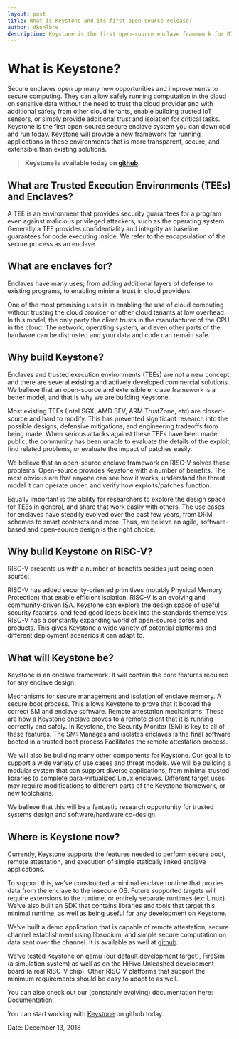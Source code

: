 ```yaml
---
layout: post
title: What is Keystone and its first open-source release?
author: dkohlbre
description: Keystone is the first open-source enclave framework for RISC-V processors.
---
```

<meta name="twitter:card" content="summary" />
<meta name="twitter:title" content="What is the Keystone Enclave?" />
<meta name="twitter:image" content="https://keystone-enclave.org/img/keystone-header.png" />

# What is Keystone?

Secure enclaves open up many new opportunities and improvements to secure computing. They can allow safely running computation in the cloud on sensitive data without the need to trust the cloud provider and with additional safety from other cloud tenants, enable building trusted IoT sensors, or simply provide additional trust and isolation for critical tasks. Keystone is the first open-source secure enclave system you can download and run today.
Keystone will provide a new framework for running applications in these environments that is more transparent, secure, and extensible than existing solutions.

> <b>Keystone is available today on <a href="https://github.com/keystone-enclave">github</a>.</b>

## What are Trusted Execution Environments (TEEs) and Enclaves?

A TEE is an environment that provides security guarantees for a program
even against malicious privileged attackers, such as the operating
system. Generally a TEE provides confidentiality and integrity as
baseline guarantees for code executing inside. We refer to the
encapsulation of the secure process as an enclave.

## What are enclaves for?

Enclaves have many uses; from adding additional layers of defense to existing programs, to enabling minimal trust in cloud providers.

One of the most promising uses is in enabling the use of cloud computing without trusting the cloud provider or other cloud tenants at low overhead. In this model, the only party the client trusts in the manufacturer of the CPU in the cloud. The network, operating system, and even other parts of the hardware can be distrusted and your data and code can remain safe.

## Why build Keystone?

Enclaves and trusted execution environments (TEEs) are not a new
concept, and there are several existing and actively developed
commercial solutions. We believe that an open-source and extensible
enclave framework is a better model, and that is why we are building
Keystone.

Most existing TEEs (Intel SGX, AMD SEV, ARM TrustZone, etc) are
closed-source and hard to modify. This has prevented significant
research into the possible designs, defensive mitigations, and
engineering tradeoffs from being made. When serious attacks against
these TEEs have been made public, the community has been unable to
evaluate the details of the exploit, find related problems, or evaluate
the impact of patches easily.

We believe that an open-source enclave framework on RISC-V solves
these problems. Open-source provides Keystone with a number of
benefits. The most obvious are that anyone can see how it works,
understand the threat model it can operate under, and verify how
exploits/patches function.

Equally important is the ability for researchers to explore the design
space for TEEs in general, and share that work easily with others. The
use cases for enclaves have steadily evolved over the past few years,
from DRM schemes to smart contracts and more. Thus, we believe an agile,
software-based and open-source design is the right choice.


## Why build Keystone on RISC-V?

RISC-V presents us with a number of benefits besides just being open-source:

RISC-V has added security-oriented primitives (notably Physical Memory Protection) that enable efficient isolation.
RISC-V is an evolving and community-driven ISA. Keystone can explore the design space of useful security features, and feed good ideas back into the standards themselves.
RISC-V has a constantly expanding world of open-source cores and products. This gives Keystone a wide variety of potential platforms and different deployment scenarios it can adapt to.


## What will Keystone be?

Keystone is an enclave framework. It will contain the core
features required for any enclave design:

Mechanisms for secure management and isolation of enclave memory.
A secure boot process. This allows Keystone to prove that it booted the correct SM and enclave software.
Remote attestation mechanisms. These are how a Keystone enclave proves to a remote client that it is running correctly and safely.
In Keystone, the Security Monitor (SM) is key to all of these features. The SM:
Manages and isolates enclaves
Is the final software booted in a trusted boot process
Facilitates the remote attestation process.

We will also be building many other components for Keystone. Our goal is to support a wide variety of use cases and threat models. We will be building a modular system that can support diverse applications, from minimal trusted libraries to complete para-virtualized Linux enclaves.
Different target uses may require modifications to different parts of the Keystone framework, or new toolchains.

We believe that this will be a fantastic research opportunity for trusted systems design and software/hardware co-design.

## Where is Keystone now?

Currently, Keystone supports the features needed to perform secure boot, remote attestation, and execution of simple statically linked enclave applications.

To support this, we’ve constructed a minimal enclave runtime that proxies data from the enclave to the insecure OS. Future supported targets will require extensions to the runtime, or entirely separate runtimes (ex: Linux). We’ve also built an SDK that contains libraries and tools that target this minimal runtime, as well as being useful for any development on Keystone.

We’ve built a demo application that is capable of remote attestation, secure channel establishment using libsodium, and simple secure computation on data sent over the channel. It is available as well at [github](https://github.com/keystone-enclave/keystone-demo).

We’ve tested Keystone on qemu (our default development target), FireSim (a simulation system) as well as on the HiFive Unleashed development board (a real RISC-V chip). Other RISC-V platforms that support the minimum requirements should be easy to adapt to as well.


You can also check out our (constantly evolving) documentation here:
[Documentation](http://docs.keystone-enclave.org/en/latest/).

You can start working with
[Keystone](https://github.com/keystone-enclave) on github today.

Date: December 13, 2018
